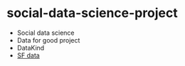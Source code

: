 # social-data-science-project

- Social data science
- Data for good project 
- DataKind
- [SF data](https://datasf.org)
